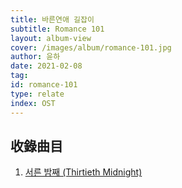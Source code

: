 ```yaml
---
title: 바른연애 길잡이
subtitle: Romance 101
layout: album-view
cover: /images/album/romance-101.jpg
author: 윤하
date: 2021-02-08
tag:
id: romance-101
type: relate
index: OST
---
```


## 收錄曲目

1. [서른 밤째 (Thirtieth Midnight)](/romance-101/thirtieth-midnight/)
